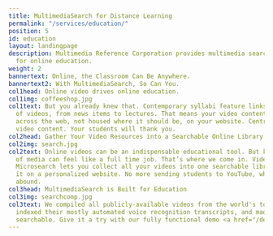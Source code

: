```yaml
---
title: MultimediaSearch for Distance Learning
permalink: "/services/education/"
position: 5
id: education
layout: landingpage
description: Multimedia Reference Corporation provides multimedia search functionality
  for online education.
weight: 2
bannertext: Online, the Classroom Can Be Anywhere.
bannertext2: With MultimediaSearch, So Can You.
col1head: Online video drives online education.
col1img: coffeeshop.jpg
col1text: But you already knew that. Contemporary syllabi feature links to all kinds
  of videos, from news items to lectures. That means your video content is spread
  across the web, not housed where it should be, on your website. Centralize your
  video content. Your students will thank you.
col2head: Gather Your Video Resources into a Searchable Online Library
col2img: search.jpg
col2text: Online videos can be an indispensable educational tool. But keeping track
  of media can feel like a full time job. That’s where we come in. VideoSearchfrom
  Microsearch lets you collect all your videos into one searchable library and publish
  it on a personalized website. No more sending students to YouTube, where distractions
  abound.
col3head: MultimediaSearch is Built for Education
col3img: searchcomp.jpg
col3text: We compiled all publicly-available videos from the world's top universities,
  indexed their mostly automated voice recognition transcripts, and made them fully
  searchable. Give it a try with our fully functional demo <a href="/demos/university-videos/">here</a>.
---
```


